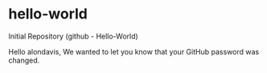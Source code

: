 # hello-world
Initial Repository (github - Hello-World)

Hello alondavis,
We wanted to let you know that your GitHub password was changed.
